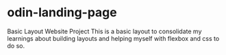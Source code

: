 # odin-landing-page
Basic Layout Website Project
This is a basic layout to consolidate my learnings about building layouts and helping myself with flexbox and css to do so.